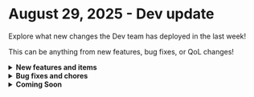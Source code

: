 # August 29, 2025 - Dev update

Explore what new changes the Dev team has deployed in the last week!

This can be anything from new features, bug fixes, or QoL changes!

<details>

<summary><strong>New features and items</strong></summary>

* **Integrations**
  * Added GPT-5 models to chat completions configuration
  * Updated Hudu integration icon&#x20;

</details>

<details>

<summary><strong>Bug fixes and chores</strong></summary>

* **Integrations**
  * Fixed 500 error in `connect_wise_psa_update_service_ticket` action when using custom property
  * Resolved ConnectWise PSA country list fetch issue causing 500 errors
  * Fixed ConnectWise PSA service survey data retrieval issue
  * Improved Acronis workflow handling:&#x20;
    * Allowed body in Acronis forms header to be sent as an object when form data is set as a header
    * Enabled custom headers to be processed by the Acronis generic API action
  * Correctly handle non-iterable values in parameter input arrays
  * Removed obsolete dashboard code related to integrations needing attention

- **Org Variables**
  * Enforced required organization variable fields to prevent error on save
- **App Builder**
  * Fixed an issue where creating new page-level permissions didn’t also grant the related app-level access, causing inconsistent behavior between page and app permissions.
- **DevOps**
  * Improved cherry-pick handling for patch-release workflow

</details>

<details>

<summary><strong>Coming Soon</strong></summary>

* To make sign-in clearer for users, we will be updating the Microsoft login button from **Sign in with Entra ID** to **Sign in with Microsoft**. There's no change in functionality, and your login process for Microsoft stays the same.
* DropSuite integration
* BVoIP integration
* Leader Integration
* Hourly dashboard updates

</details>
